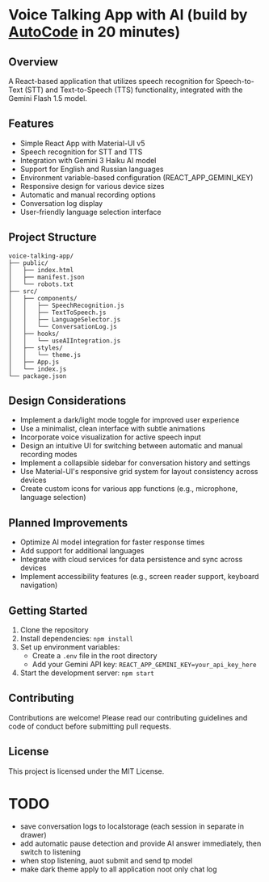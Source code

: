 # Voice Talking App with AI (build by [AutoCode](https://autocode.work) in 20 minutes)

## Overview

A React-based application that utilizes speech recognition for Speech-to-Text (STT) and Text-to-Speech (TTS) functionality, integrated with the Gemini Flash 1.5 model.

## Features

-   Simple React App with Material-UI v5
-   Speech recognition for STT and TTS
-   Integration with Gemini 3 Haiku AI model
-   Support for English and Russian languages
-   Environment variable-based configuration (REACT_APP_GEMINI_KEY)
-   Responsive design for various device sizes
-   Automatic and manual recording options
-   Conversation log display
-   User-friendly language selection interface

## Project Structure

```
voice-talking-app/
├── public/
│   ├── index.html
│   ├── manifest.json
│   └── robots.txt
├── src/
│   ├── components/
│   │   ├── SpeechRecognition.js
│   │   ├── TextToSpeech.js
│   │   ├── LanguageSelector.js
│   │   └── ConversationLog.js
│   ├── hooks/
│   │   └── useAIIntegration.js
│   ├── styles/
│   │   └── theme.js
│   ├── App.js
│   └── index.js
└── package.json
```

## Design Considerations

-   Implement a dark/light mode toggle for improved user experience
-   Use a minimalist, clean interface with subtle animations
-   Incorporate voice visualization for active speech input
-   Design an intuitive UI for switching between automatic and manual recording modes
-   Implement a collapsible sidebar for conversation history and settings
-   Use Material-UI's responsive grid system for layout consistency across devices
-   Create custom icons for various app functions (e.g., microphone, language selection)

## Planned Improvements

-   Optimize AI model integration for faster response times
-   Add support for additional languages
-   Integrate with cloud services for data persistence and sync across devices
-   Implement accessibility features (e.g., screen reader support, keyboard navigation)

## Getting Started

1. Clone the repository
2. Install dependencies: `npm install`
3. Set up environment variables:
    - Create a `.env` file in the root directory
    - Add your Gemini API key: `REACT_APP_GEMINI_KEY=your_api_key_here`
4. Start the development server: `npm start`

## Contributing

Contributions are welcome! Please read our contributing guidelines and code of conduct before submitting pull requests.

## License

This project is licensed under the MIT License.

# TODO

-   save conversation logs to localstorage (each session in separate in drawer)
-   add automatic pause detection and provide AI answer immediately, then switch to listening
-   when stop listening, auot submit and send tp model
-   make dark theme apply to all application noot only chat log